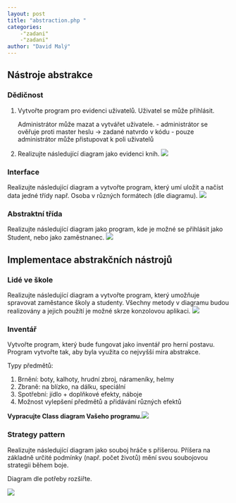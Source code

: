 ```yaml
---
layout: post
title: "abstraction.php "
categories:
    -"zadani"
    -"zadani"
author: "David Malý"
--- 
```



## Nástroje abstrakce

### Dědičnost

1. Vytvořte program pro evidenci uživatelů.		Uživatel se může přihlásit.

    Administrátor může mazat a vytvářet uživatele.		- administrátor se ověřuje proti master heslu -> zadané natvrdo v kódu		- pouze administrátor může přistupovat k poli uživatelů
2. Realizujte následující diagram jako evidenci knih.		![](images/inheritance.png)


### Interface


Realizujte následující diagram a vytvořte program, který umí uložit a načíst data jedné třídy např. Osoba v různých formátech (dle diagramu).	![](images/diagram-CSVJsonXML.png)


### Abstraktní třída


Realizujte následující diagram jako program, kde je možné se přihlásit jako Student, nebo jako zaměstnanec.	![](images/diagram-AbstractClass.png)


## Implementace abstrakčních nástrojů

### Lidé ve škole


Realizujte následující diagram a vytvořte program, který umožňuje spravovat zaměstance školy a studenty. Všechny metody v diagramu budou realizovány a jejich použítí je možné skrze konzolovou aplikaci.	![](images/diagram-AbstractClassImplementation.png)


### Inventář


Vytvořte program, který bude fungovat jako inventář pro herní postavu. Program vytvořte tak, aby byla využita co nejvyšší míra abstrakce.<br>



Typy předmětů:<br>


1. Brnění: boty, kalhoty, hrudní zbroj, nárameníky, helmy
2. Zbraně: na blízko, na dálku, speciální
3. Spotřební: jídlo + doplňkové efekty, náboje
4. Možnost vylepšení předmětů a přidávání různých efektů



**Vypracujte Class diagram Vašeho programu.**![](https://i.stack.imgur.com/2ajCN.gif)


### Strategy pattern


Realizujte následující diagram jako souboj hráče s příšerou. Příšera na základně určité podmínky (např. počet životů) mění svou soubojovou strategii během boje.



Diagram dle potřeby rozšiřte.<br>

![](images/MonstersClassDiagram.png)